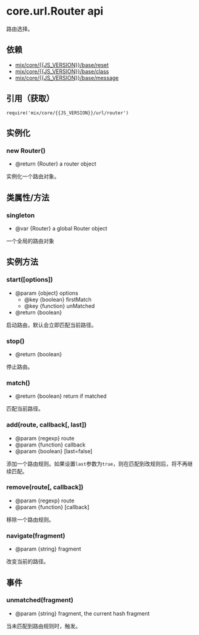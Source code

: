 # core.url.Router **api**

路由选择。

## 依赖

* [mix/core/{{JS_VERSION}}/base/reset](#js/api/core_base_reset)
* [mix/core/{{JS_VERSION}}/base/class](#js/api/core_base_class)
* [mix/core/{{JS_VERSION}}/base/message](#js/api/core_base_message)

## 引用（获取）

`require('mix/core/{{JS_VERSION}}/url/router')`  

## 实例化

### new Router()

* @return {Router} a router object

实例化一个路由对象。

## 类属性/方法

### singleton

* @var {Router} a global Router object

一个全局的路由对象

## 实例方法

### start([options])

* @param {object} options
	* @key {boolean} firstMatch
	* @key {function} unMatched
* @return {boolean} 

启动路由，默认会立即匹配当前路径。

### stop() 

* @return {boolean}

停止路由。

### match()

* @return {boolean} return if matched

匹配当前路径。

### add(route, callback[, last])

* @param {regexp} route
* @param {function} callback
* @param {boolean} [last=false]

添加一个路由规则。如果设置`last`参数为`true`，则在匹配到改规则后，将不再继续匹配。

### remove(route[, callback])

* @param {regexp} route
* @param {function} [callback]

移除一个路由规则。

### navigate(fragment)

* @param {string} fragment

改变当前的路径。

## 事件

### unmatched(fragment)

* @param {string} fragment, the current hash fragment

当未匹配到路由规则时，触发。
